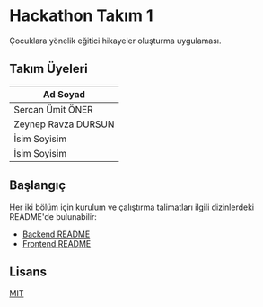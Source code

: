 # Hackathon Takım 1

Çocuklara yönelik eğitici hikayeler oluşturma uygulaması.

## Takım Üyeleri

| Ad Soyad             |
| ----------------     |
| Sercan Ümit ÖNER     |
| Zeynep Ravza DURSUN  |
| İsim Soyisim         |
| İsim Soyisim         |

## Başlangıç

Her iki bölüm için kurulum ve çalıştırma talimatları ilgili dizinlerdeki README'de bulunabilir:

- [Backend README](backend/README.md)
- [Frontend README](frontend/README.md)

## Lisans

[MIT](LICENSE)

